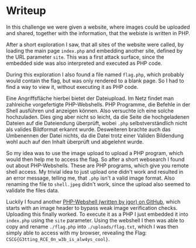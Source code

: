 # Writeup
In this challenge we were given a website, where images could be uploaded and shared, together with the information, that the webiste is written in PHP.

After a short exploration I saw, that all sites of the website were called, by loading the main page `index.php` and embedding another site, defined by the URL parameter `site`. This was a first attack surface, since the embedded side was also interpreted and executed as PHP code.

During this exploration I also found a file named `flag.php`, which probably would contain the flag, but was only rendered to a blank page. So I had to find a way to view it, without executing it as PHP code.

Eine Angriffsfläche hierbei bietet der Dateiupload. Im Netz findet man zahlreiche vorgefertigte PHP-Webshells. PHP Programme, die Befehle in der Shell ausführen und anzeigen können. Also versuchte ich eine solche hochzuladen. Dies ging aber nicht so leicht, da die Seite die hochgeladenen Dateien auf die Dateiendung überprüft, wobei `.php` selbstverständlich nicht als valides Bildformat erkannt wurde. Desweiteren brachte auch das Umbenennen der Datei nichts, da die Datei trotz einer Validen Bildendung wohl auch auf den Inhalt überprüft und abgelehnt wurde.

So my idea was to use the image upload to upload a PHP program, which would then help me to access the flag. So after a short websearch I found out about PHP-Webshells. These are PHP programs, which give you remote shell access. My trivial idea to just upload one didn't work and resulted in an error message, telling me, that `.php` isn't a valid image format. Also renaming the file to `shell.jpeg` didn't work, since the upload also seemed to validate the files data.

Luckily I found another [PHP-Webshell (written by jgor) on GitHub](https://github.com/jgor/php-jpeg-shell), which starts with an image header to bypass weak image verification checks. Uploading this finally worked. To execute it as a PHP I just embedded it into `index.php` using the `site` parameter. Using the webshell I then was able to copy and rename `./flag.php` into `./uploads/flag.txt`, which I was then simply able to access with my browser, revealing the Flag: `CSCG{G3tting_RCE_0n_w3b_is_alw4ys_cool}`.